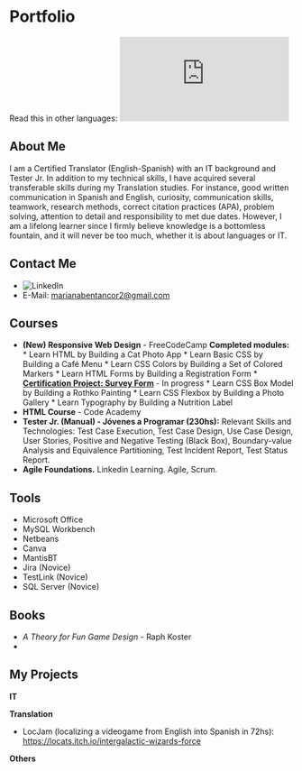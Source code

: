 
# Portfolio

Read this in other languages: ![Spanish](https://github.com/marianabv/Portfolio/blob/main/README_es.md)

## About Me
I am a Certified Translator (English-Spanish) with an IT background and Tester Jr. In addition to my technical skills, I have acquired several transferable skills during my Translation studies. For instance, good written communication in Spanish and English, curiosity, communication skills, teamwork, research methods, correct citation practices (APA),  problem solving, attention to detail and responsibility to met due dates. However, I am a lifelong learner since I firmly believe knowledge is a bottomless fountain, and it will never be too much, whether it is about languages or IT.

## Contact Me
* ![LinkedIn](https://www.linkedin.com/in/marianabentancorvero/)
* E-Mail: marianabentancor2@gmail.com

## Courses
* **(New) Responsive Web Design** - FreeCodeCamp
    **Completed modules:**
         * Learn HTML by Building a Cat Photo App
         * Learn Basic CSS by Building a Café Menu
         * Learn CSS Colors by Building a Set of Colored Markers
         * Learn HTML Forms by Building a Registration Form
         * [**Certification Project: Survey Form**](https://github.com/marianabv/FreeCodeCamp_SurveyForm) - In progress
         * Learn CSS Box Model by Building a Rothko Painting
         * Learn CSS Flexbox by Building a Photo Gallery
         * Learn Typography by Building a Nutrition Label
* **HTML Course** - Code Academy  
* **Tester Jr. (Manual) - Jóvenes a Programar (230hs):** Relevant Skills and Technologies: Test Case Execution, Test Case Design, Use Case Design, User Stories, Positive and Negative Testing (Black Box), Boundary-value Analysis and Equivalence Partitioning, Test Incident Report, Test Status Report.
* **Agile Foundations.** Linkedin Learning. Agile, Scrum.


## Tools
* Microsoft Office
* MySQL Workbench
* Netbeans
* Canva 
* MantisBT
* Jira (Novice)
* TestLink (Novice)
* SQL Server (Novice)


## Books
* _A Theory for Fun Game Design_ - Raph Koster 
* 


## My Projects

**IT**

**Translation**
* LocJam (localizing a videogame from English into Spanish in 72hs):  https://locats.itch.io/intergalactic-wizards-force

**Others**
